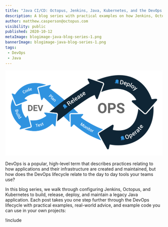 ```yaml
---
title: "Java CI/CD: Octopus, Jenkins, Java, Kubernetes, and the DevOps lifecycle"
description: A blog series with practical examples on how Jenkins, Octopus, and Kubernetes fit into the DevOps lifecycle.
author: matthew.casperson@octopus.com
visibility: public
published: 2020-10-12
metaImage: blogimage-java-blog-series-1.png
bannerImage: blogimage-java-blog-series-1.png
tags:
 - DevOps
 - Java
---
```


![](devops.svg "width=300")

DevOps is a popular, high-level term that describes practices relating to how applications and their infrastructure are created and maintained, but how does the DevOps lifecycle relate to the day to day tools your teams use?

In this blog series, we walk through configuring Jenkins, Octopus, and Kubernetes to build, release, deploy, and maintain a legacy Java application. Each post takes you one step further through the DevOps lifecycle with practical examples, real-world advice, and example code you can use in your own projects:

!include <java-ci-cd-toc>
